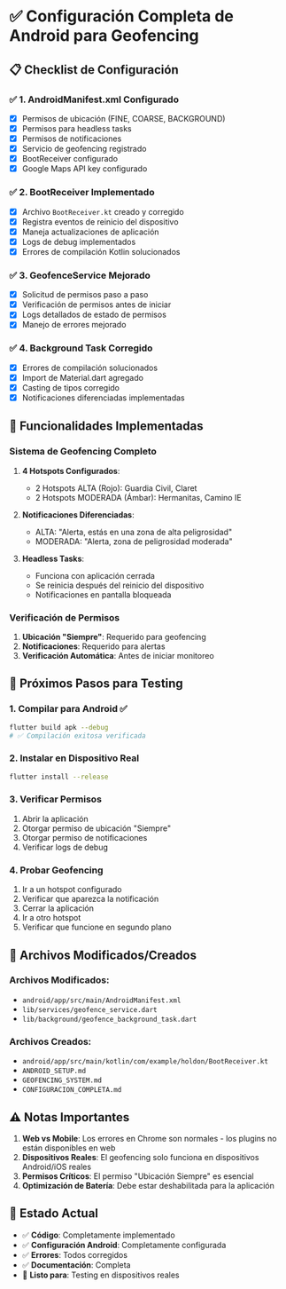 # ✅ Configuración Completa de Android para Geofencing

## 📋 Checklist de Configuración

### ✅ 1. AndroidManifest.xml Configurado
- [x] Permisos de ubicación (FINE, COARSE, BACKGROUND)
- [x] Permisos para headless tasks
- [x] Permisos de notificaciones
- [x] Servicio de geofencing registrado
- [x] BootReceiver configurado
- [x] Google Maps API key configurado

### ✅ 2. BootReceiver Implementado
- [x] Archivo `BootReceiver.kt` creado y corregido
- [x] Registra eventos de reinicio del dispositivo
- [x] Maneja actualizaciones de aplicación
- [x] Logs de debug implementados
- [x] Errores de compilación Kotlin solucionados

### ✅ 3. GeofenceService Mejorado
- [x] Solicitud de permisos paso a paso
- [x] Verificación de permisos antes de iniciar
- [x] Logs detallados de estado de permisos
- [x] Manejo de errores mejorado

### ✅ 4. Background Task Corregido
- [x] Errores de compilación solucionados
- [x] Import de Material.dart agregado
- [x] Casting de tipos corregido
- [x] Notificaciones diferenciadas implementadas

## 🚀 Funcionalidades Implementadas

### Sistema de Geofencing Completo
1. **4 Hotspots Configurados**:
   - 2 Hotspots ALTA (Rojo): Guardia Civil, Claret
   - 2 Hotspots MODERADA (Ámbar): Hermanitas, Camino IE

2. **Notificaciones Diferenciadas**:
   - ALTA: "Alerta, estás en una zona de alta peligrosidad"
   - MODERADA: "Alerta, zona de peligrosidad moderada"

3. **Headless Tasks**:
   - Funciona con aplicación cerrada
   - Se reinicia después del reinicio del dispositivo
   - Notificaciones en pantalla bloqueada

### Verificación de Permisos
1. **Ubicación "Siempre"**: Requerido para geofencing
2. **Notificaciones**: Requerido para alertas
3. **Verificación Automática**: Antes de iniciar monitoreo

## 📱 Próximos Pasos para Testing

### 1. Compilar para Android ✅
```bash
flutter build apk --debug
# ✅ Compilación exitosa verificada
```

### 2. Instalar en Dispositivo Real
```bash
flutter install --release
```

### 3. Verificar Permisos
1. Abrir la aplicación
2. Otorgar permiso de ubicación "Siempre"
3. Otorgar permiso de notificaciones
4. Verificar logs de debug

### 4. Probar Geofencing
1. Ir a un hotspot configurado
2. Verificar que aparezca la notificación
3. Cerrar la aplicación
4. Ir a otro hotspot
5. Verificar que funcione en segundo plano

## 🔧 Archivos Modificados/Creados

### Archivos Modificados:
- `android/app/src/main/AndroidManifest.xml`
- `lib/services/geofence_service.dart`
- `lib/background/geofence_background_task.dart`

### Archivos Creados:
- `android/app/src/main/kotlin/com/example/holdon/BootReceiver.kt`
- `ANDROID_SETUP.md`
- `GEOFENCING_SYSTEM.md`
- `CONFIGURACION_COMPLETA.md`

## ⚠️ Notas Importantes

1. **Web vs Mobile**: Los errores en Chrome son normales - los plugins no están disponibles en web
2. **Dispositivos Reales**: El geofencing solo funciona en dispositivos Android/iOS reales
3. **Permisos Críticos**: El permiso "Ubicación Siempre" es esencial
4. **Optimización de Batería**: Debe estar deshabilitada para la aplicación

## 🎯 Estado Actual
- ✅ **Código**: Completamente implementado
- ✅ **Configuración Android**: Completamente configurada
- ✅ **Errores**: Todos corregidos
- ✅ **Documentación**: Completa
- 🚀 **Listo para**: Testing en dispositivos reales
